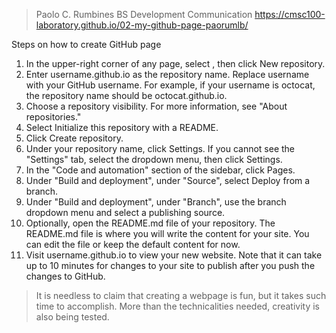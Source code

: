 > Paolo C. Rumbines
> BS Development Communication
> https://cmsc100-laboratory.github.io/02-my-github-page-paorumlb/

Steps on how to create GitHub page
1. In the upper-right corner of any page, select , then click New repository.
2. Enter username.github.io as the repository name. Replace username with your GitHub username. For example, if your username is octocat, the repository name should be octocat.github.io.
3. Choose a repository visibility. For more information, see "About repositories."
4. Select Initialize this repository with a README.
5. Click Create repository.
6. Under your repository name, click  Settings. If you cannot see the "Settings" tab, select the  dropdown menu, then click Settings.
7. In the "Code and automation" section of the sidebar, click  Pages.
8. Under "Build and deployment", under "Source", select Deploy from a branch.
9. Under "Build and deployment", under "Branch", use the branch dropdown menu and select a publishing source.
10. Optionally, open the README.md file of your repository. The README.md file is where you will write the content for your site. You can edit the file or keep the default content for now.
11. Visit username.github.io to view your new website. Note that it can take up to 10 minutes for changes to your site to publish after you push the changes to GitHub.

> It is needless to claim that creating a webpage is fun, but it takes such time to accomplish. More than the technicalities needed, creativity is also being tested. 
